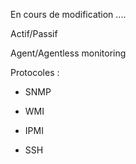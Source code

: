 En cours de modification ....

Actif/Passif

Agent/Agentless monitoring

Protocoles :
- SNMP


- WMI


- IPMI


- SSH
